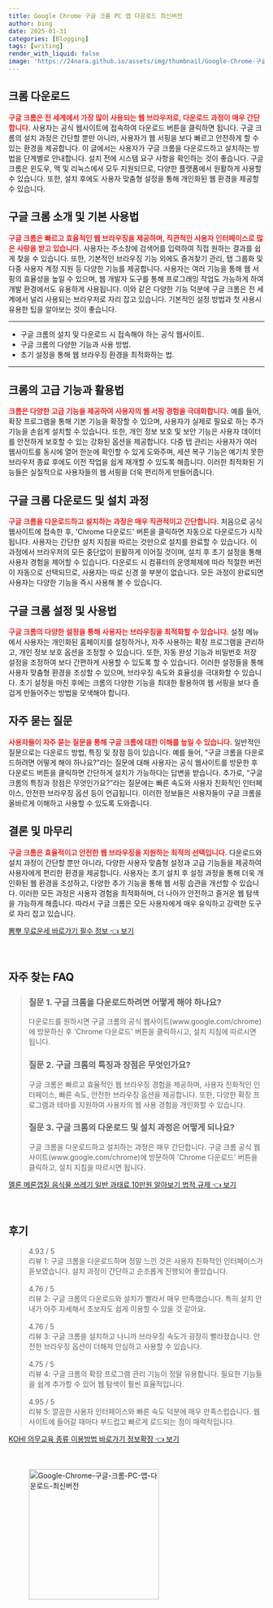 ```yaml
---
title: Google Chrome 구글 크롬 PC 앱 다운로드 최신버전
author: bing
date: 2025-01-31
categories: [Blogging]
tags: [writing]
render_with_liquid: false
image: 'https://24nara.github.io/assets/img/thumbnail/Google-Chrome-구글-크롬-PC-앱-다운로드-최신버전.webp'
---
```



<h2 id='크롬_다운로드'>크롬 다운로드</h2>

<p><b><span style="color: #ee2323;">구글 크롬은 전 세계에서 가장 많이 사용되는 웹 브라우저로, 다운로드 과정이 매우 간단합니다.</span></b> 사용자는 공식 웹사이트에 접속하여 다운로드 버튼을 클릭하면 됩니다. 구글 크롬의 설치 과정은 간단할 뿐만 아니라, 사용자가 웹 서핑을 보다 빠르고 안전하게 할 수 있는 환경을 제공합니다. 이 글에서는 사용자가 구글 크롬을 다운로드하고 설치하는 방법을 단계별로 안내합니다. 설치 전에 시스템 요구 사항을 확인하는 것이 좋습니다. 구글 크롬은 윈도우, 맥 및 리눅스에서 모두 지원되므로, 다양한 플랫폼에서 원활하게 사용할 수 있습니다. 또한, 설치 후에도 사용자 맞춤형 설정을 통해 개인화된 웹 환경을 제공할 수 있습니다.</p>

<h2 id='크롬_소개'>구글 크롬 소개 및 기본 사용법</h2>

<p><b><span style="color: #ee2323;">구글 크롬은 빠르고 효율적인 웹 브라우징을 제공하며, 직관적인 사용자 인터페이스로 많은 사랑을 받고 있습니다.</span></b> 사용자는 주소창에 검색어를 입력하여 직접 원하는 결과를 쉽게 찾을 수 있습니다. 또한, 기본적인 브라우징 기능 외에도 즐겨찾기 관리, 탭 그룹화 및 다중 사용자 계정 지원 등 다양한 기능를 제공합니다. 사용자는 여러 기능을 통해 웹 서핑의 효율성을 높일 수 있으며, 웹 개발자 도구를 통해 프로그래밍 작업도 가능하게 하여 개발 환경에서도 유용하게 사용됩니다. 이와 같은 다양한 기능 덕분에 구글 크롬은 전 세계에서 널리 사용되는 브라우저로 자리 잡고 있습니다. 기본적인 설정 방법과 첫 사용시 유용한 팁을 알아보는 것이 좋습니다.</p>

<hr />

<ul>
    <li>구글 크롬의 설치 및 다운로드 시 접속해야 하는 공식 웹사이트.</li>
    <li>구글 크롬의 다양한 기능과 사용 방법.</li>
    <li>초기 설정을 통해 웹 브라우징 환경을 최적화하는 법.</li>
</ul>

<hr />

<h2 id='크롬_고급기능'>크롬의 고급 기능과 활용법</h2>

<p><b><span style="color: #ee2323;">크롬은 다양한 고급 기능을 제공하여 사용자의 웹 서핑 경험을 극대화합니다.</span></b> 예를 들어, 확장 프로그램을 통해 기본 기능을 확장할 수 있으며, 사용자가 실제로 필요로 하는 추가 기능을 손쉽게 설치할 수 있습니다. 또한, 개인 정보 보호 및 보안 기능은 사용자 데이터를 안전하게 보호할 수 있는 강화된 옵션을 제공합니다. 다중 탭 관리는 사용자가 여러 웹사이트를 동시에 열어 한눈에 확인할 수 있게 도와주며, 세션 복구 기능은 예기치 못한 브라우저 종료 후에도 이전 작업을 쉽게 재개할 수 있도록 해줍니다. 이러한 최적화된 기능들은 실질적으로 사용자들의 웹 서핑을 더욱 편리하게 만들어줍니다.</p>

<h2 id='크롬_다운로드_과정'>구글 크롬 다운로드 및 설치 과정</h2>

<p><b><span style="color: #ee2323;">구글 크롬을 다운로드하고 설치하는 과정은 매우 직관적이고 간단합니다.</span></b> 처음으로 공식 웹사이트에 접속한 후, 'Chrome 다운로드' 버튼을 클릭하면 자동으로 다운로드가 시작됩니다. 사용자는 간단한 설치 지침을 따르는 것만으로 설치를 완료할 수 있습니다. 이 과정에서 브라우저의 모든 중단없이 원활하게 이어질 것이며, 설치 후 초기 설정을 통해 사용자 경험을 제어할 수 있습니다. 다운로드 시 컴퓨터의 운영체제에 따라 적절한 버전이 자동으로 선택되므로, 사용자는 따로 신경 쓸 부분이 없습니다. 모든 과정이 완료되면 사용자는 다양한 기능을 즉시 사용해 볼 수 있습니다.</p>

<h2 id='크롬_설정'>구글 크롬 설정 및 사용법</h2>

<p><b><span style="color: #ee2323;">구글 크롬의 다양한 설정을 통해 사용자는 브라우징을 최적화할 수 있습니다.</span></b> 설정 메뉴에서 사용자는 개인화된 홈페이지를 설정하거나, 자주 사용하는 확장 프로그램을 관리하고, 개인 정보 보호 옵션을 조정할 수 있습니다. 또한, 자동 완성 기능과 비밀번호 저장 설정을 조정하여 보다 간편하게 사용할 수 있도록 할 수 있습니다. 이러한 설정들을 통해 사용자 맞춤형 환경을 조성할 수 있으며, 브라우징 속도와 효율성을 극대화할 수 있습니다. 초기 설정을 마친 후에는 크롬의 다양한 기능을 최대한 활용하여 웹 서핑을 보다 즐겁게 만들어주는 방법을 모색해야 합니다.</p>

<h2 id='자주_묻는_질문'>자주 묻는 질문</h2>

<p><b><span style="color: #ee2323;">사용자들이 자주 묻는 질문을 통해 구글 크롬에 대한 이해를 높일 수 있습니다.</span></b> 일반적인 질문으로는 다운로드 방법, 특징 및 장점 등이 있습니다. 예를 들어, “구글 크롬을 다운로드하려면 어떻게 해야 하나요?”라는 질문에 대해 사용자는 공식 웹사이트를 방문한 후 다운로드 버튼을 클릭하면 간단하게 설치가 가능하다는 답변을 받습니다. 추가로, “구글 크롬의 특징과 장점은 무엇인가요?”라는 질문에는 빠른 속도와 사용자 친화적인 인터페이스, 안전한 브라우징 옵션 등이 언급됩니다. 이러한 정보들은 사용자들이 구글 크롬을 올바르게 이해하고 사용할 수 있도록 도와줍니다.</p>

<h2 id='맺음말'>결론 및 마무리</h2>

<p><b><span style="color: #ee2323;">구글 크롬은 효율적이고 안전한 웹 브라우징을 지원하는 최적의 선택입니다.</span></b> 다운로드와 설치 과정이 간단할 뿐만 아니라, 다양한 사용자 맞춤형 설정과 고급 기능들을 제공하여 사용자에게 편리한 환경을 제공합니다. 사용자는 초기 설치 후 설정 과정을 통해 더욱 개인화된 웹 환경을 조성하고, 다양한 추가 기능을 통해 웹 서핑 습관을 개선할 수 있습니다. 이러한 모든 과정은 사용자 경험을 최적화하며, 더 나아가 안전하고 즐거운 웹 탐색을 가능하게 해줍니다. 따라서 구글 크롬은 모든 사용자에게 매우 유익하고 강력한 도구로 자리 잡고 있습니다.</p>


<p><a class="click-button" title="뽐뿌 무료운세 바로가기 필수 정보" href="https://24nara.github.io/posts/%EB%BD%90%EB%BF%8C-%EB%AC%B4%EB%A3%8C%EC%9A%B4%EC%84%B8-%EB%B0%94%EB%A1%9C%EA%B0%80%EA%B8%B0-%ED%95%84%EC%88%98-%EC%A0%95%EB%B3%B4/" rel="dofollow">뽐뿌 무료운세 바로가기 필수 정보 👈 보기</a></p><br>
<h2 id='자주_찾는_FAQ'>자주 찾는 FAQ</h2>
<div itemscope="" itemtype="https://schema.org/FAQPage"> 
<blockquote> 
<div itemscope="" itemprop="mainEntity" itemtype="https://schema.org/Question"> 
<h3 itemprop="name">질문 1. 구글 크롬을 다운로드하려면 어떻게 해야 하나요?</h3> 
<div itemscope="" itemprop="acceptedAnswer" itemtype="https://schema.org/Answer"> 
<span itemprop="text"> 
<p>다운로드를 원하시면 구글 크롬의 공식 웹사이트(www.google.com/chrome)에 방문하신 후 'Chrome 다운로드' 버튼을 클릭하시고, 설치 지침에 따르시면 됩니다.</p> 
</span> 
</div> 
</div> 
<div itemscope="" itemprop="mainEntity" itemtype="https://schema.org/Question"> 
<h3 itemprop="name">질문 2. 구글 크롬의 특징과 장점은 무엇인가요?</h3> 
<div itemscope="" itemprop="acceptedAnswer" itemtype="https://schema.org/Answer"> 
<span itemprop="text"> 
<p>구글 크롬은 빠르고 효율적인 웹 브라우징 경험을 제공하며, 사용자 친화적인 인터페이스, 빠른 속도, 안전한 브라우징 옵션을 제공합니다. 또한, 다양한 확장 프로그램과 테마를 지원하여 사용자의 웹 사용 경험을 개인화할 수 있습니다.</p> 
</span> 
</div> 
</div> 
<div itemscope="" itemprop="mainEntity" itemtype="https://schema.org/Question"> 
<h3 itemprop="name">질문 3. 구글 크롬의 다운로드 및 설치 과정은 어떻게 되나요?</h3> 
<div itemscope="" itemprop="acceptedAnswer" itemtype="https://schema.org/Answer"> 
<span itemprop="text"> 
<p>구글 크롬을 다운로드하고 설치하는 과정은 매우 간단합니다. 구글 크롬 공식 웹사이트(www.google.com/chrome)에 방문하여 'Chrome 다운로드' 버튼을 클릭하고, 설치 지침을 따르시면 됩니다.</p> 
</span> 
</div> 
</div> 
</blockquote> 
</div>
<p><a class="click-button" title="멜론 메론껍질 음식물 쓰레기 일반 과태료 10만원 알아보기 법적 규제" href="https://24nara.github.io/posts/%EB%A9%9C%EB%A1%A0-%EB%A9%94%EB%A1%A0%EA%BB%8D%EC%A7%88-%EC%9D%8C%EC%8B%9D%EB%AC%BC-%EC%93%B0%EB%A0%88%EA%B8%B0-%EC%9D%BC%EB%B0%98-%EA%B3%BC%ED%83%9C%EB%A3%8C-10%EB%A7%8C%EC%9B%90-%EC%95%8C%EC%95%84%EB%B3%B4%EA%B8%B0-%EB%B2%95%EC%A0%81-%EA%B7%9C%EC%A0%9C/" rel="dofollow">멜론 메론껍질 음식물 쓰레기 일반 과태료 10만원 알아보기 법적 규제 👈 보기</a></p><br>
<h2 id='후기'>후기</h2>
<div itemscope itemtype="https://schema.org/Product">
  <blockquote>
  <div itemprop="review" itemscope itemtype="https://schema.org/Review">
      <div itemprop="reviewRating" itemscope itemtype="https://schema.org/Rating"> <span itemprop="ratingValue">4.93</span> / <span itemprop="bestRating">5</span> </div>
      <span itemprop="reviewBody">리뷰 1: 구글 크롬을 다운로드하며 정말 느낀 것은 사용자 친화적인 인터페이스가 돋보였습니다. 설치 과정이 간단하고 순조롭게 진행되어 좋았습니다.</span>
  </div>
  <br>
  <div itemprop="review" itemscope itemtype="https://schema.org/Review">
      <div itemprop="reviewRating" itemscope itemtype="https://schema.org/Rating"> <span itemprop="ratingValue">4.76</span> / <span itemprop="bestRating">5</span> </div>
      <span itemprop="reviewBody">리뷰 2: 구글 크롬의 다운로드와 설치가 빨라서 매우 만족했습니다. 특히 설치 안내가 아주 자세해서 초보자도 쉽게 이용할 수 있을 것 같아요.</span>
  </div>
  <br>
  <div itemprop="review" itemscope itemtype="https://schema.org/Review">
      <div itemprop="reviewRating" itemscope itemtype="https://schema.org/Rating"> <span itemprop="ratingValue">4.76</span> / <span itemprop="bestRating">5</span> </div>
      <span itemprop="reviewBody">리뷰 3: 구글 크롬을 설치하고 나니까 브라우징 속도가 굉장히 빨라졌습니다. 안전한 브라우징 옵션이 더해져 안심하고 사용할 수 있습니다.</span>
  </div>
  <br>
  <div itemprop="review" itemscope itemtype="https://schema.org/Review">
      <div itemprop="reviewRating" itemscope itemtype="https://schema.org/Rating"> <span itemprop="ratingValue">4.75</span> / <span itemprop="bestRating">5</span> </div>
      <span itemprop="reviewBody">리뷰 4: 구글 크롬의 확장 프로그램 관리 기능이 정말 유용합니다. 필요한 기능들을 쉽게 추가할 수 있어 웹 탐색이 훨씬 효율적입니다.</span>
  </div>
  <br>
  <div itemprop="review" itemscope itemtype="https://schema.org/Review">
      <div itemprop="reviewRating" itemscope itemtype="https://schema.org/Rating"> <span itemprop="ratingValue">4.95</span> / <span itemprop="bestRating">5</span> </div>
      <span itemprop="reviewBody">리뷰 5: 깔끔한 사용자 인터페이스와 빠른 속도 덕분에 매우 만족스럽습니다. 웹 사이트에 들어갈 때마다 부드럽고 빠르게 로드되는 점이 매력적입니다.</span>
  </div>
  </blockquote>
</div>
<p><a class="click-button" title="KOHI 의무교육 종류 이용방법 바로가기 정보확장" href="https://24nara.github.io/posts/KOHI-%EC%9D%98%EB%AC%B4%EA%B5%90%EC%9C%A1-%EC%A2%85%EB%A5%98-%EC%9D%B4%EC%9A%A9%EB%B0%A9%EB%B2%95-%EB%B0%94%EB%A1%9C%EA%B0%80%EA%B8%B0-%EC%A0%95%EB%B3%B4%ED%99%95%EC%9E%A5/" rel="dofollow">KOHI 의무교육 종류 이용방법 바로가기 정보확장 👈 보기</a></p><br>
<figure class="image"><img src="https://24nara.github.io/assets/img/thumbnail/Google-Chrome-구글-크롬-PC-앱-다운로드-최신버전.webp" alt="Google-Chrome-구글-크롬-PC-앱-다운로드-최신버전" width="256" height="256"></figure>